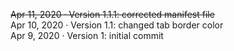 ~~Apr 11, 2020 &middot; Version 1.1.1: corrected manifest file<br>~~
Apr 10, 2020 &middot; Version 1.1: changed tab border color<br>
Apr 9, 2020 &middot; Version 1: initial commit